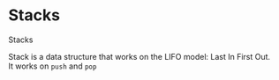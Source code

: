 # Stacks
Stacks

Stack is a data structure that works on the LIFO model: Last In First Out.    
It works on ```push``` and ```pop```

